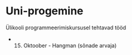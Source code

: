 # Uni-progemine
Ülikooli programmeerimiskursusel tehtavad tööd

- 15. Oktoober - Hangman (sõnade arvaja)
